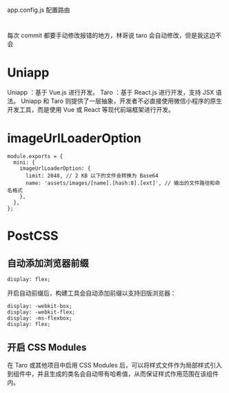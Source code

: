 #

app.config.js 配置路由

#

每次 commit 都要手动修改报错的地方，林哥说 taro 会自动修改，但是我这边不会

# Uniapp

Uniapp ：基于 Vue.js 进行开发。
Taro ：基于 React.js 进行开发，支持 JSX 语法。
Uniapp 和 Taro 则提供了一层抽象，开发者不必直接使用微信小程序的原生开发工具，而是使用 Vue 或 React 等现代前端框架进行开发。

# imageUrlLoaderOption

```
module.exports = {
  mini: {
    imageUrlLoaderOption: {
      limit: 2048, // 2 KB 以下的文件会转换为 Base64
      name: 'assets/images/[name].[hash:8].[ext]', // 输出的文件路径和命名格式
    },
  },
};
```

# PostCSS

## 自动添加浏览器前缀

```
display: flex;
```

开启自动前缀后，构建工具会自动添加前缀以支持旧版浏览器：

```
display: -webkit-box;
display: -webkit-flex;
display: -ms-flexbox;
display: flex;
```

## 开启 CSS Modules

在 Taro 或其他项目中启用 CSS Modules 后，可以将样式文件作为局部样式引入到组件中，并且生成的类名会自动带有哈希值，从而保证样式作用范围在该组件内。
